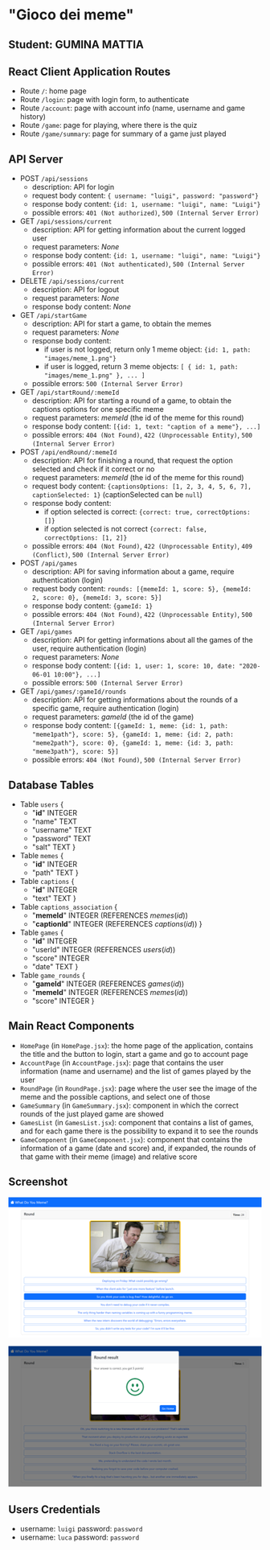 # "Gioco dei meme"
## Student: GUMINA MATTIA 

## React Client Application Routes

- Route `/`: home page
- Route `/login`: page with login form, to authenticate
- Route `/account`: page with account info (name, username and game history)
- Route `/game`: page for playing, where there is the quiz
- Route `/game/summary`: page for summary of a game just played

## API Server

- POST `/api/sessions`
  - description: API for login
  - request body content:
  `{ username: "luigi", password: "password"}`
  - response body content: `{id: 1, username: "luigi", name: "Luigi"}`
  - possible errors: `401 (Not authorized)`, `500 (Internal Server Error)`
- GET `/api/sessions/current`
  - description: API for getting information about the current logged user
  - request parameters: _None_
  - response body content: `{id: 1, username: "luigi", name: "Luigi"}`
  - possible errors: `401 (Not authenticated)`, `500 (Internal Server Error)`
- DELETE `/api/sessions/current`
  - description: API for logout
  - request parameters: _None_
  - response body content: _None_
- GET `/api/startGame`
  - description: API for start a game, to obtain the memes
  - request parameters: _None_
  - response body content: 
    - if user is not logged, return only 1 meme object: `{id: 1, path: "images/meme_1.png"}`
    - if user is logged, return 3 meme objects: `[
      {
        id: 1,
        path: "images/meme_1.png"
      },
      ...
    ]`
  - possible errors: `500 (Internal Server Error)`
- GET `/api/startRound/:memeId`
  - description: API for starting a round of a game, to obtain the captions options for one specific meme
  - request parameters: _memeId_ (the id of the meme for this round)
  - response body content: `[{id: 1, text: "caption of a meme"}, ...]`
  - possible errors: `404 (Not Found)`, `422 (Unprocessable Entity)`, `500 (Internal Server Error)`
- POST `/api/endRound/:memeId`
  - description: API for finishing a round, that request the option selected and check if it correct or no
  - request parameters: _memeId_ (the id of the meme for this round)
  - request body content: `{captionsOptions: [1, 2, 3, 4, 5, 6, 7], captionSelected: 1}` (captionSelected can be `null`)
  - response body content: 
    - if option selected is correct: `{correct: true, correctOptions: []}`
    - if option selected is not correct `{correct: false, correctOptions: [1, 2]}`
  - possible errors: `404 (Not Found)`, `422 (Unprocessable Entity)`, `409 (Conflict)`, `500 (Internal Server Error)`
- POST `/api/games`
  - description: API for saving information about a game, require authentication (login)
  - request body content: `rounds: [{memeId: 1, score: 5}, {memeId: 2, score: 0}, {memeId: 3, score: 5}]`
  - response body content: `{gameId: 1}`
  - possible errors: `404 (Not Found)`, `422 (Unprocessable Entity)`, `500 (Internal Server Error)`
- GET `/api/games`
  - description: API for getting informations about all the games of the user, require authentication (login)
  - request parameters: _None_
  - response body content: `[{id: 1, user: 1, score: 10, date: "2020-06-01 10:00"}, ...]`
  - possible errors: `500 (Internal Server Error)`
- GET `/api/games/:gameId/rounds`
  - description: API for getting informations about the rounds of a specific game, require authentication (login)
  - request parameters: _gameId_ (the id of the game)
  - response body content: `[{gameId: 1, meme: {id: 1, path: "meme1path"}, score: 5}, {gameId: 1, meme: {id: 2, path: "meme2path"}, score: 0}, {gameId: 1, meme: {id: 3, path: "meme3path"}, score: 5}]`
  - possible errors: `404 (Not Found)`, `500 (Internal Server Error)`

## Database Tables

- Table `users` {
  - "**id**" INTEGER
  - "name" TEXT
  - "username" TEXT
  - "password" TEXT
  - "salt" TEXT
}
- Table `memes` {
  - "**id**" INTEGER
  - "path" TEXT
}
- Table `captions` {
  - "**id**" INTEGER
  - "text" TEXT
}
- Table `captions_association` {
  - "**memeId**" INTEGER (REFERENCES *memes*(*id*))
  - "**captionId**" INTEGER (REFERENCES *captions*(*id*))
}
- Table `games` {
  - "**id**" INTEGER
  - "userId" INTEGER (REFERENCES *users*(*id*))
  - "score" INTEGER
  - "date" TEXT
}
- Table `game_rounds` {
  - "**gameId**" INTEGER (REFERENCES *games*(*id*))
  - "**memeId**" INTEGER (REFERENCES *memes*(*id*))
  - "score" INTEGER
}

## Main React Components

- `HomePage` (in `HomePage.jsx`): the home page of the application, contains the title and the button to login, start a game and go to account page
- `AccountPage` (in `AccountPage.jsx`): page that contains the user information (name and username) and the list of games played by the user
- `RoundPage` (in `RoundPage.jsx`): page where the user see the image of the meme and the possible captions, and select one of those
- `GameSummary` (in `GameSummary.jsx`): component in which the correct rounds of the just played game are showed
- `GamesList` (in `GamesList.jsx`): component that contains a list of games, and for each game there is the possibility to expand it to see the rounds
- `GameComponent` (in `GameComponent.jsx`): component that contains the information of a game (date and score) and, if expanded, the rounds of that game with their meme (image) and relative score

## Screenshot

![Screenshot1](./img/screenshot_1.png)

![Screenshot2](./img/screenshot_2.png)

## Users Credentials

- username: `luigi` password: `password`
- username: `luca` password: `password`
